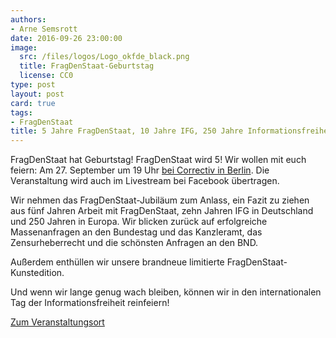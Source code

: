 ```yaml
---
authors:
- Arne Semsrott
date: 2016-09-26 23:00:00
image:
  src: /files/logos/Logo_okfde_black.png
  title: FragDenStaat-Geburtstag
  license: CC0
type: post
layout: post
card: true
tags:
- FragDenStaat
title: 5 Jahre FragDenStaat, 10 Jahre IFG, 250 Jahre Informationsfreiheit
---
```


FragDenStaat hat Geburtstag! FragDenStaat wird 5! Wir wollen mit euch feiern: Am 27. September um 19 Uhr <a href="https://correctiv.org/veranstaltungen/kalender/2016/9/27/5-jahre-fragdenstaat-10-jahre-ifg-250-jahre-inform/">bei Correctiv in Berlin</a>. Die Veranstaltung wird auch im Livestream bei Facebook übertragen.

Wir nehmen das FragDenStaat-Jubiläum zum Anlass, ein Fazit zu ziehen aus fünf Jahren Arbeit mit FragDenStaat, zehn Jahren IFG in Deutschland und 250 Jahren in Europa. Wir blicken zurück auf erfolgreiche Massenanfragen an den Bundestag und das Kanzleramt, das Zensurheberrecht und die schönsten Anfragen an den BND.

Außerdem enthüllen wir unsere brandneue limitierte FragDenStaat-Kunstedition.

Und wenn wir lange genug wach bleiben, können wir in den internationalen Tag der Informationsfreiheit reinfeiern!

<a href="https://correctiv.org/veranstaltungen/kalender/2016/9/27/5-jahre-fragdenstaat-10-jahre-ifg-250-jahre-inform/">Zum Veranstaltungsort</a>